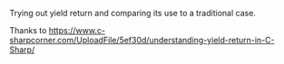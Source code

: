 Trying out yield return and comparing its use to a traditional case.

Thanks to https://www.c-sharpcorner.com/UploadFile/5ef30d/understanding-yield-return-in-C-Sharp/
